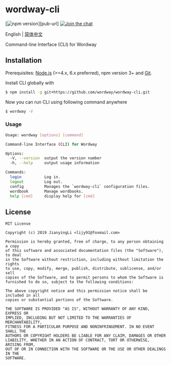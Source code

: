 # wordway-cli

[![npm version][npm-image]][pub-url]
[![Join the chat][telegram-image]][telegram-url]

[npm-image]: https://img.shields.io/npm/v/wordway-cli.svg
[npm-url]: https://www.npmjs.com/package/wordway-cli
[telegram-image]:https://img.shields.io/badge/chat-on%20telegram-blue.svg
[telegram-url]: https://t.me/wordway

English | [简体中文](./README.zh_CN.md)

Command-line Interface (CLI) for Wordway

## Installation

Prerequisites: [Node.js](https://nodejs.org/en/) (>=4.x, 6.x preferred), npm version 3+ and [Git](https://git-scm.com/).

Install CLI globally with

```bash
$ npm install -g git+https://github.com/wordway/wordway-cli.git
```

Now you can run CLI using following command anywhere

```bash
$ wordway -V
```

### Usage

```bash
Usage: wordway [options] [command]

Command-line Interface (CLI) for Wordway

Options:
  -V, --version  output the version number
  -h, --help     output usage information

Commands:
  login          Log in.
  logout         Log out.
  config         Manages the `wordway-cli` configuration files.
  wordbook       Manage wordbooks.
  help [cmd]     display help for [cmd]
```

## License

```
MIT License

Copyright (c) 2019 JianyingLi <lijy91@foxmail.com>

Permission is hereby granted, free of charge, to any person obtaining a copy
of this software and associated documentation files (the "Software"), to deal
in the Software without restriction, including without limitation the rights
to use, copy, modify, merge, publish, distribute, sublicense, and/or sell
copies of the Software, and to permit persons to whom the Software is
furnished to do so, subject to the following conditions:

The above copyright notice and this permission notice shall be included in all
copies or substantial portions of the Software.

THE SOFTWARE IS PROVIDED "AS IS", WITHOUT WARRANTY OF ANY KIND, EXPRESS OR
IMPLIED, INCLUDING BUT NOT LIMITED TO THE WARRANTIES OF MERCHANTABILITY,
FITNESS FOR A PARTICULAR PURPOSE AND NONINFRINGEMENT. IN NO EVENT SHALL THE
AUTHORS OR COPYRIGHT HOLDERS BE LIABLE FOR ANY CLAIM, DAMAGES OR OTHER
LIABILITY, WHETHER IN AN ACTION OF CONTRACT, TORT OR OTHERWISE, ARISING FROM,
OUT OF OR IN CONNECTION WITH THE SOFTWARE OR THE USE OR OTHER DEALINGS IN THE
SOFTWARE.
```
